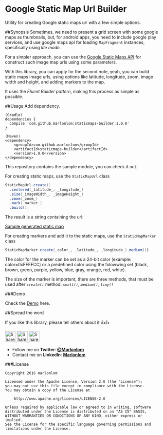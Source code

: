 # Google Static Map Url Builder
Utility for creating Google static maps url with a few simple options.

##Synopsis
Sometimes, we need to present a grid screen with some google maps as thumbnails, but, for android apps, you need to include google play services, and use google maps api for loading `MapFragment` instances, specifically using _lite mode_.

For a simpler approach, you can use the [Google Static Maps API](https://goo.gl/0hG1pu) for construct such image map urls using some parameters.

With this library, you can apply for the second note, yeah, you can build static maps image urls, using options like latitude, longitude, zoom, image width and height, and adding markers to the map.

It uses the _Fluent Builder pattern_, making this process as simple as possible.

##Usage
Add dependency.

```
(Gradle)
dependencies {
  compile 'com.github.marlonlom:staticmaps-builder:1.0.0'
}

(Maven)
<dependency>
    <groupId>com.github.marlonlom</groupId>
    <artifactId>staticmaps-builder</artifactId>
    <version>1.0.0</version>
</dependency>
```

This repository contains the sample module, you can check it out.

For creating static maps, use the `StaticMapUrl` class

```java
StaticMapUrl.create()
  .centered(_latitude_, _longitude_)
  .size(_imageWidth_, _imageHeight_)
  .zoom(_zoom_)
  .mark(_marker_)
  .build();
```

The result is a string containing the url:

[Sample generated static map](http://maps.googleapis.com/maps/api/staticmap?&center=-34.615803,-58.50336&size=320x320&zoom=8&markers=color:blue|size:mid|-34.615803,-58.50336)

For creating markers and add it to the static maps, use the `StaticMapMarker` class

```java
StaticMapMarker.create(_color_, _latitude_, _longitude_).medium())
```

The color for the marker can be set as a 24-bit color (example: color=0xFFFFCC) or a predefined color using the folowwing set (black, brown, green, purple, yellow, blue, gray, orange, red, white).

The size of the marker is important, there are three methods, that must be used after _`create()`_ method: _`small()`, `medium()`, `tiny()`_

###Demo

Check the [Demo](https://goo.gl/hI8T6S) here.

##Spread the word

If you like this library, please tell others about it :thumbsup::thumbsup:

<a href="https://twitter.com/intent/tweet?text=Check%20out%20the%20awesome%20MPAndroidChart%20library%20on%20Github:%20https://github.com/marlonlom/staticmaps_builder" target="_blank" title="share to twitter" style="width:100%"><img src="https://github.com/marlonlom/staticmaps_builder/blob/master/design/twitter_icon.png" title="Share on Twitter" width="35" height=35 />
<a href="https://plus.google.com/share?url=https://github.com/marlonlom/staticmaps_builder" target="_blank" title="share to twitter" style="width:100%"><img src="https://github.com/marlonlom/staticmaps_builder/blob/master/design/googleplus_icon.png" title="Share on Google+" width="35" height=35 />
<a href="https://www.facebook.com/sharer/sharer.php?u=https://github.com/marlonlom/staticmaps_builder" target="_blank" title="share to twitter" style="width:100%"><img src="https://github.com/marlonlom/staticmaps_builder/blob/master/design/facebook_icon.png" title="Share on Facebook" width="35" height=35 />

 - []()Follow me on **Twitter**: [**@Marlonlom**](https://twitter.com/marlonlom)
 - Contact me on **LinkedIn**: [**Marlonlom**](https://co.linkedin.com/in/marlonlom)


###License

```
Copyright 2016 marlonlom

Licensed under the Apache License, Version 2.0 (the "License");
you may not use this file except in compliance with the License.
You may obtain a copy of the License at

    http://www.apache.org/licenses/LICENSE-2.0

Unless required by applicable law or agreed to in writing, software
distributed under the License is distributed on an "AS IS" BASIS,
WITHOUT WARRANTIES OR CONDITIONS OF ANY KIND, either express or implied.
See the License for the specific language governing permissions and
limitations under the License.
```
